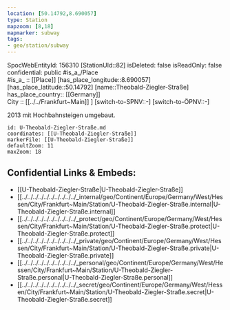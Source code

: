 ```yaml
---
location: [50.14792,8.690057] 
type: Station 
mapzoom: [8,18] 
mapmarker: subway 
tags:
- geo/station/subway
---
```

SpocWebEntityId: 156310
[StationUId::82] 
isDeleted: false
isReadOnly: false
confidential: public
#is_a_/Place  
#is_a_ :: [[Place]] 
[has_place_longitude::8.690057] 
[has_place_latitude::50.14792] 
[name::Theobald-Ziegler-Straße] 
has_place_country:: [[Germany]]  
City :: [[../../Frankfurt~Main]] ] 
[switch-to-SPNV::-] 
[switch-to-ÖPNV::-] 

2013 mit Hochbahnsteigen umgebaut.

```leaflet
id: U-Theobald-Ziegler-Straße.md
coordinates: [[U-Theobald-Ziegler-Straße]] 
markerFile: [[U-Theobald-Ziegler-Straße]] 
defaultZoom: 11 
maxZoom: 18
```


## Confidential Links & Embeds: 
- [[U-Theobald-Ziegler-Straße|U-Theobald-Ziegler-Straße]] 
- [[../../../../../../../../../../_internal/geo/Continent/Europe/Germany/West/Hessen/City/Frankfurt~Main/Station/U-Theobald-Ziegler-Straße.internal|U-Theobald-Ziegler-Straße.internal]] 
- [[../../../../../../../../../../_protect/geo/Continent/Europe/Germany/West/Hessen/City/Frankfurt~Main/Station/U-Theobald-Ziegler-Straße.protect|U-Theobald-Ziegler-Straße.protect]] 
- [[../../../../../../../../../../_private/geo/Continent/Europe/Germany/West/Hessen/City/Frankfurt~Main/Station/U-Theobald-Ziegler-Straße.private|U-Theobald-Ziegler-Straße.private]] 
- [[../../../../../../../../../../_personal/geo/Continent/Europe/Germany/West/Hessen/City/Frankfurt~Main/Station/U-Theobald-Ziegler-Straße.personal|U-Theobald-Ziegler-Straße.personal]] 
- [[../../../../../../../../../../_secret/geo/Continent/Europe/Germany/West/Hessen/City/Frankfurt~Main/Station/U-Theobald-Ziegler-Straße.secret|U-Theobald-Ziegler-Straße.secret]] 
